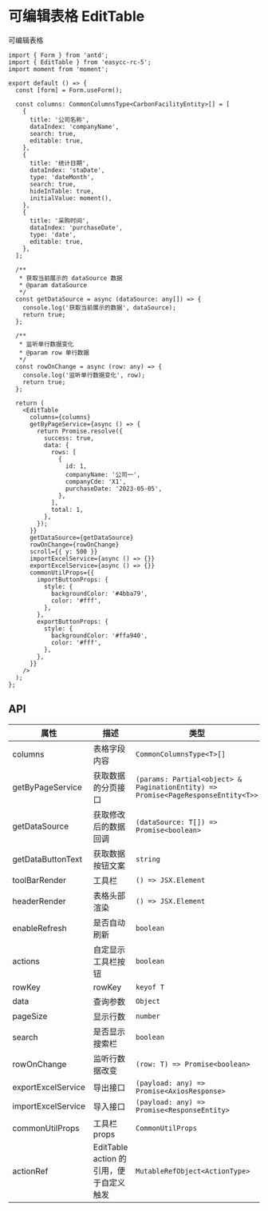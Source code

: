 # 可编辑表格 EditTable

可编辑表格

```tsx
import { Form } from 'antd';
import { EditTable } from 'easycc-rc-5';
import moment from 'moment';

export default () => {
  const [form] = Form.useForm();

  const columns: CommonColumnsType<CarbonFacilityEntity>[] = [
    {
      title: '公司名称',
      dataIndex: 'companyName',
      search: true,
      editable: true,
    },
    {
      title: '统计日期',
      dataIndex: 'staDate',
      type: 'dateMonth',
      search: true,
      hideInTable: true,
      initialValue: moment(),
    },
    {
      title: '采购时间',
      dataIndex: 'purchaseDate',
      type: 'date',
      editable: true,
    },
  ];

  /**
   * 获取当前展示的 dataSource 数据
   * @param dataSource
   */
  const getDataSource = async (dataSource: any[]) => {
    console.log('获取当前展示的数据', dataSource);
    return true;
  };

  /**
   * 监听单行数据变化
   * @param row 单行数据
   */
  const rowOnChange = async (row: any) => {
    console.log('监听单行数据变化', row);
    return true;
  };

  return (
    <EditTable
      columns={columns}
      getByPageService={async () => {
        return Promise.resolve({
          success: true,
          data: {
            rows: [
              {
                id: 1,
                companyName: '公司一',
                companyCde: 'X1',
                purchaseDate: '2023-05-05',
              },
            ],
            total: 1,
          },
        });
      }}
      getDataSource={getDataSource}
      rowOnChange={rowOnChange}
      scroll={{ y: 500 }}
      importExcelService={async () => {}}
      exportExcelService={async () => {}}
      commonUtilProps={{
        importButtonProps: {
          style: {
            backgroundColor: '#4bba79',
            color: '#fff',
          },
        },
        exportButtonProps: {
          style: {
            backgroundColor: '#ffa940',
            color: '#fff',
          },
        },
      }}
    />
  );
};
```

## API

| 属性               | 描述                                    | 类型                                                                             | 默认值          |
| ------------------ | --------------------------------------- | -------------------------------------------------------------------------------- | --------------- |
| columns            | 表格字段内容                            | `CommonColumnsType<T>[]`                                                         | ---             |
| getByPageService   | 获取数据的分页接口                      | `(params: Partial<object> & PaginationEntity) => Promise<PageResponseEntity<T>>` | ---             |
| getDataSource      | 获取修改后的数据回调                    | `(dataSource: T[]) => Promise<boolean>`                                          | ---             |
| getDataButtonText  | 获取数据按钮文案                        | `string`                                                                         | ---             |
| toolBarRender      | 工具栏                                  | `() => JSX.Element`                                                              | ---             |
| headerRender       | 表格头部渲染                            | `() => JSX.Element`                                                              | ---             |
| enableRefresh      | 是否自动刷新                            | `boolean`                                                                        | `true`          |
| actions            | 自定显示工具栏按钮                      | `boolean`                                                                        | `计算并保存`    |
| rowKey             | rowKey                                  | `keyof T`                                                                        | `id`            |
| data               | 查询参数                                | `Object`                                                                         | ---             |
| pageSize           | 显示行数                                | `number`                                                                         | `MAX_PAGE_SIZE` |
| search             | 是否显示搜索栏                          | `boolean`                                                                        | `true`          |
| rowOnChange        | 监听行数据改变                          | `(row: T) => Promise<boolean>`                                                   | ---             |
| exportExcelService | 导出接口                                | `(payload: any) => Promise<AxiosResponse>`                                       | ---             |
| importExcelService | 导入接口                                | `(payload: any) => Promise<ResponseEntity>`                                      | ---             |
| commonUtilProps    | 工具栏 props                            | `CommonUtilProps`                                                                | ---             |
| actionRef          | EditTable action 的引用，便于自定义触发 | `MutableRefObject<ActionType>`                                                   | ---             |
